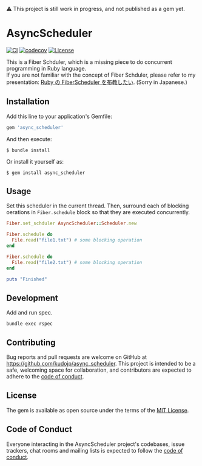 ⚠️ This project is still work in progress, and not published as a gem yet.

# AsyncScheduler

[![CI](https://github.com/kudojp/async_scheduler/actions/workflows/ci.yaml/badge.svg)](https://github.com/kudojp/async_scheduler/actions/workflows/ci.yaml)
[![codecov](https://codecov.io/gh/kudojp/async_scheduler/branch/main/graph/badge.svg?token=1JZU04RYFD)](https://codecov.io/gh/kudojp/async_scheduler)
[![License](https://img.shields.io/github/license/kudojp/async_scheduler)](./LICENSE)

This is a Fiber Schduler, which is a missing piece to do concurrent programming in Ruby language.  
If you are not familiar with the concept of Fiber Schduler, please refer to my presentation: [Ruby の FiberScheduler を布教したい](https://speakerdeck.com/kudojp/ruby-false-fiberscheduler-wobu-jiao-sitai). (Sorry in Japanese.)


## Installation

Add this line to your application's Gemfile:

```ruby
gem 'async_scheduler'
```

And then execute:

```
$ bundle install
```

Or install it yourself as:

```
$ gem install async_scheduler
```

## Usage

Set this scheduler in the current thread.
Then, surround each of blocking oerations in `Fiber.schedule` block so  that they are executed concurrently.

```rb
Fiber.set_schduler AsyncScheduler::Scheduler.new

Fiber.schedule do
  File.read("file1.txt") # some blocking operation
end

Fiber.schedule do
  File.read("file2.txt") # some blocking operation
end

puts "Finished"
```


## Development

Add and run spec.

```
bundle exec rspec
```

## Contributing

Bug reports and pull requests are welcome on GitHub at https://github.com/kudojp/async_scheduler. This project is intended to be a safe, welcoming space for collaboration, and contributors are expected to adhere to the [code of conduct](https://github.com/kudojp/async_scheduler/blob/master/CODE_OF_CONDUCT.md).

## License

The gem is available as open source under the terms of the [MIT License](https://opensource.org/licenses/MIT).

## Code of Conduct

Everyone interacting in the AsyncScheduler project's codebases, issue trackers, chat rooms and mailing lists is expected to follow the [code of conduct](https://github.com/[USERNAME]/async_scheduler/blob/master/CODE_OF_CONDUCT.md).
